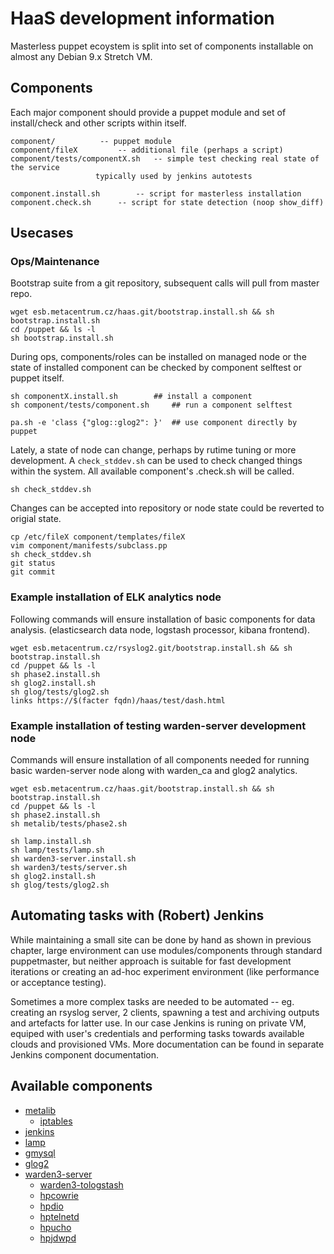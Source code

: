# HaaS development information

Masterless puppet ecoystem is split into set of components installable on
almost any Debian 9.x Stretch VM.

## Components

Each major component should provide a puppet module and set of install/check
and other scripts within itself.

```
component/			-- puppet module
component/fileX			-- additional file (perhaps a script)
component/tests/componentX.sh	-- simple test checking real state of the service
  				   typically used by jenkins autotests

component.install.sh		-- script for masterless installation
component.check.sh		-- script for state detection (noop show_diff)
```

## Usecases

### Ops/Maintenance

Bootstrap suite from a git repository, subsequent calls will pull from master repo.

```
wget esb.metacentrum.cz/haas.git/bootstrap.install.sh && sh bootstrap.install.sh
cd /puppet && ls -l
sh bootstrap.install.sh
```

During ops, components/roles can be installed on managed node or the state of
installed component can be checked by component selftest or puppet itself.

```
sh componentX.install.sh 		## install a component
sh component/tests/component.sh		## run a component selftest

pa.sh -e 'class {"glog::glog2": }'	## use component directly by puppet
```

Lately, a state of node can change, perhaps by rutime tuning or more
development. A `check_stddev.sh` can be used to check changed things within the
system. All available component's .check.sh will be called.

```
sh check_stddev.sh
```

Changes can be accepted into repository or node state could be reverted to origial state.

``` 
cp /etc/fileX component/templates/fileX
vim component/manifests/subclass.pp
sh check_stddev.sh
git status
git commit
```

### Example installation of ELK analytics node

Following commands will ensure installation of basic components for data analysis.
(elasticsearch data node, logstash processor, kibana frontend).

```
wget esb.metacentrum.cz/rsyslog2.git/bootstrap.install.sh && sh bootstrap.install.sh
cd /puppet && ls -l
sh phase2.install.sh
sh glog2.install.sh
sh glog/tests/glog2.sh
links https://$(facter fqdn)/haas/test/dash.html
```
 
### Example installation of testing warden-server development node

Commands will ensure installation of all components needed for running basic
warden-server node along with warden_ca and glog2 analytics.

```
wget esb.metacentrum.cz/haas.git/bootstrap.install.sh && sh bootstrap.install.sh
cd /puppet && ls -l
sh phase2.install.sh
sh metalib/tests/phase2.sh

sh lamp.install.sh
sh lamp/tests/lamp.sh
sh warden3-server.install.sh
sh warden3/tests/server.sh
sh glog2.install.sh
sh glog/tests/glog2.sh
```

## Automating tasks with (Robert) Jenkins

While maintaining a small site can be done by hand as shown in previous
chapter, large environment can use modules/components through standard
puppetmaster, but neither approach is suitable for fast development iterations
or creating an ad-hoc experiment environment (like performance or acceptance
testing).

Sometimes a more complex tasks are needed to be automated -- eg. creating an
rsyslog server, 2 clients, spawning a test and archiving outputs and artefacts
for latter use. In our case Jenkins is runing on private VM, equiped with
user's credentials and performing tasks towards available clouds and
provisioned VMs. More documentation can be found in separate Jenkins component
documentation.

## Available components

* [metalib](metalib/)
  * [iptables](iptables/)
* [jenkins](jenkins/)
* [lamp](lamp/)
* [gmysql](gmysql/)
* [glog2](glog2/)
* [warden3-server](warden3/)
  * [warden3-tologstash](warden3/)
  * [hpcowrie](hpcowrie/)
  * [hpdio](hpcowrie/)
  * [hptelnetd](hptelnetd/)
  * [hpucho](hpucho/)
  * [hpjdwpd](hpjdwpd/)

